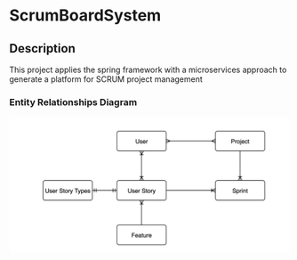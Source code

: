 # ScrumBoardSystem

## Description
This project applies the spring framework with a microservices approach to generate a platform for SCRUM project management


### Entity Relationships Diagram
![ER Diagram](./images/ER.png )